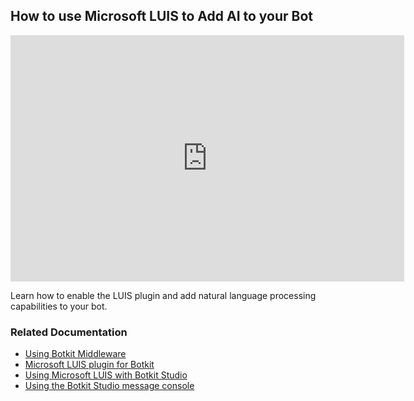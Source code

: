 ## How to use Microsoft LUIS to Add AI to your Bot

<iframe width="630" height="394" src="https://www.useloom.com/embed/e2f7bb876aa8480489006eb79bf603e1" frameborder="0" webkitallowfullscreen mozallowfullscreen allowfullscreen></iframe>

Learn how to enable the LUIS plugin and add natural language processing capabilities to your bot.

### Related Documentation
* [Using Botkit Middleware](https://botkit.ai/docs/middleware.html)
* [Microsoft LUIS plugin for Botkit](https://github.com/Stevenic/botkit-middleware-luis)
* [Using Microsoft LUIS with Botkit Studio](https://botkit.groovehq.com/knowledge_base/topics/microsoft-luis)
* [Using the Botkit Studio message console](https://botkit.groovehq.com/knowledge_base/topics/console)

